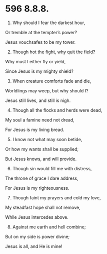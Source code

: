 # 596 8.8.8.

1.  Why should I fear the darkest hour,

Or tremble at the tempter’s power?

Jesus vouchsafes to be my tower.

2.  Though hot the fight, why quit the field?

Why must I either fly or yield,

Since Jesus is my mighty shield?

3.  When creature comforts fade and die,

Worldlings may weep, but why should I?

Jesus still lives, and still is nigh.

4.  Though all the flocks and herds were dead,

My soul a famine need not dread,

For Jesus is my living bread.

5.  I know not what may soon betide,

Or how my wants shall be supplied;

But Jesus knows, and will provide.

6.  Though sin would fill me with distress,

The throne of grace I dare address,

For Jesus is my righteousness.

7.  Though faint my prayers and cold my love,

My steadfast hope shall not remove,

While Jesus intercedes above.

8.  Against me earth and hell combine;

But on my side is power divine;

Jesus is all, and He is mine!


